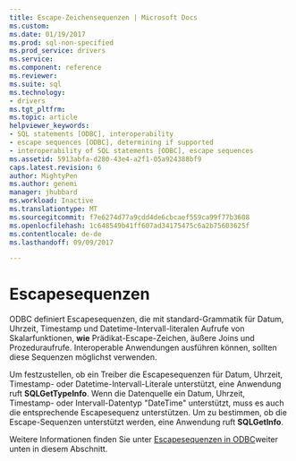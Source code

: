 ```yaml
---
title: Escape-Zeichensequenzen | Microsoft Docs
ms.custom: 
ms.date: 01/19/2017
ms.prod: sql-non-specified
ms.prod_service: drivers
ms.service: 
ms.component: reference
ms.reviewer: 
ms.suite: sql
ms.technology:
- drivers
ms.tgt_pltfrm: 
ms.topic: article
helpviewer_keywords:
- SQL statements [ODBC], interoperability
- escape sequences [ODBC], determining if supported
- interoperability of SQL statements [ODBC], escape sequences
ms.assetid: 5913abfa-d280-43e4-a2f1-05a924388bf9
caps.latest.revision: 6
author: MightyPen
ms.author: genemi
manager: jhubbard
ms.workload: Inactive
ms.translationtype: MT
ms.sourcegitcommit: f7e6274d77a9cdd4de6cbcaef559ca99f77b3608
ms.openlocfilehash: 1c648549b41ff607ad34175475c6a2b75603625f
ms.contentlocale: de-de
ms.lasthandoff: 09/09/2017

---
```

# <a name="escape-sequences"></a>Escapesequenzen
ODBC definiert Escapesequenzen, die mit standard-Grammatik für Datum, Uhrzeit, Timestamp und Datetime-Intervall-literalen Aufrufe von Skalarfunktionen, **wie** Prädikat-Escape-Zeichen, äußere Joins und Prozeduraufrufe. Interoperable Anwendungen ausführen können, sollten diese Sequenzen möglichst verwenden.  
  
 Um festzustellen, ob ein Treiber die Escapesequenzen für Datum, Uhrzeit, Timestamp- oder Datetime-Intervall-Literale unterstützt, eine Anwendung ruft **SQLGetTypeInfo**. Wenn die Datenquelle ein Datum, Uhrzeit, Timestamp- oder Intervall-Datentyp "DateTime" unterstützt, muss es auch die entsprechende Escapesequenz unterstützen. Um zu bestimmen, ob die Escape-Sequenzen unterstützt werden, eine Anwendung ruft **SQLGetInfo**.  
  
 Weitere Informationen finden Sie unter [Escapesequenzen in ODBC](../../../odbc/reference/develop-app/escape-sequences-in-odbc.md)weiter unten in diesem Abschnitt.

